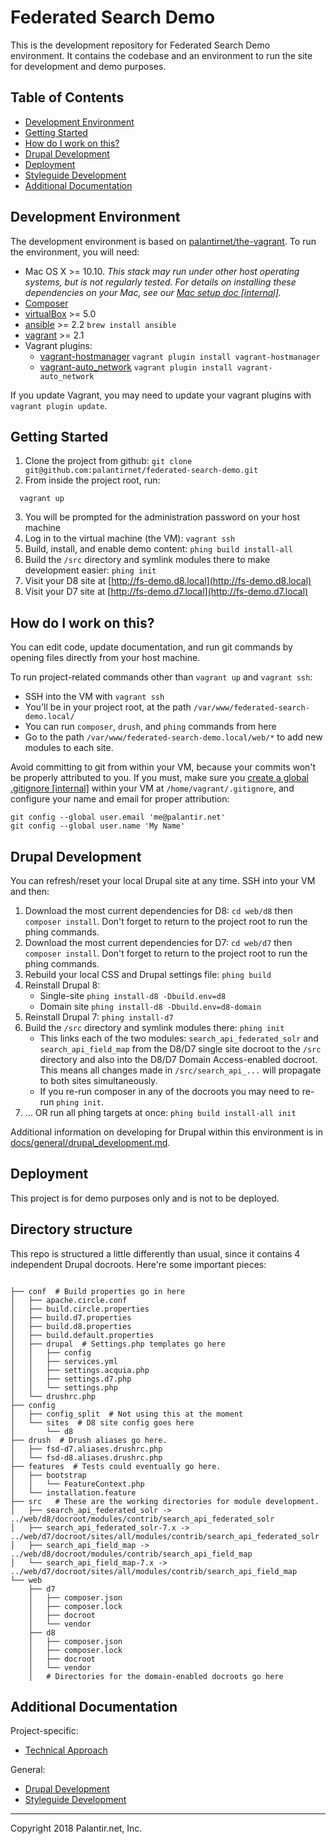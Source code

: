 # Federated Search Demo

This is the development repository for Federated Search Demo environment. It contains the codebase and an environment to run the site for development and demo purposes.

## Table of Contents

* [Development Environment](#development-environment)
* [Getting Started](#getting-started)
* [How do I work on this?](#how-do-i-work-on-this)
* [Drupal Development](#drupal-development)
* [Deployment](#Deployment)
* [Styleguide Development](#styleguide-development)
* [Additional Documentation](#additional-documentation)

## Development Environment

The development environment is based on [palantirnet/the-vagrant](https://github.com/palantirnet/the-vagrant). To run the environment, you will need:

* Mac OS X >= 10.10. _This stack may run under other host operating systems, but is not regularly tested. For details on installing these dependencies on your Mac, see our [Mac setup doc [internal]](https://github.com/palantirnet/documentation/wiki/Mac-Setup)._
* [Composer](https://getcomposer.org)
* [virtualBox](https://www.virtualbox.org/wiki/Downloads) >= 5.0
* [ansible](https://github.com/ansible/ansible) >= 2.2 `brew install ansible`
* [vagrant](https://www.vagrantup.com/) >= 2.1
* Vagrant plugins:
  * [vagrant-hostmanager](https://github.com/smdahlen/vagrant-hostmanager) `vagrant plugin install vagrant-hostmanager`
  * [vagrant-auto_network](https://github.com/oscar-stack/vagrant-auto_network) `vagrant plugin install vagrant-auto_network`

If you update Vagrant, you may need to update your vagrant plugins with `vagrant plugin update`.

## Getting Started

1. Clone the project from github: `git clone git@github.com:palantirnet/federated-search-demo.git`
2. From inside the project root, run:

  ```
    vagrant up
  ```
3. You will be prompted for the administration password on your host machine
4. Log in to the virtual machine (the VM): `vagrant ssh`
5. Build, install, and enable demo content: `phing build install-all`
6. Build the `/src` directory and symlink modules there to make development easier: `phing init`
7. Visit your D8 site at [http://fs-demo.d8.local](http://fs-demo.d8.local)
8. Visit your D7 site at [http://fs-demo.d7.local](http://fs-demo.d7.local)

## How do I work on this?

You can edit code, update documentation, and run git commands by opening files directly from your host machine.

To run project-related commands other than `vagrant up` and `vagrant ssh`:

* SSH into the VM with `vagrant ssh`
* You'll be in your project root, at the path `/var/www/federated-search-demo.local/`
* You can run `composer`, `drush`, and `phing` commands from here
* Go to the path `/var/www/federated-search-demo.local/web/*` to add new modules to each site.

Avoid committing to git from within your VM, because your commits won't be properly attributed to you. If you must, make sure you [create a global .gitignore [internal]](https://github.com/palantirnet/documentation/wiki/Using-the-gitignore-File) within your VM at `/home/vagrant/.gitignore`, and configure your name and email for proper attribution:

```
git config --global user.email 'me@palantir.net'
git config --global user.name 'My Name'
```

## Drupal Development

You can refresh/reset your local Drupal site at any time. SSH into your VM and then:

1. Download the most current dependencies for D8: `cd web/d8` then `composer install`. Don't forget to return to the project root to run the phing commands.
2. Download the most current dependencies for D7: `cd web/d7` then `composer install`. Don't forget to return to the project root to run the phing commands.
3. Rebuild your local CSS and Drupal settings file: `phing build`
4. Reinstall Drupal 8: 
   - Single-site `phing install-d8 -Dbuild.env=d8`
   - Domain site `phing install-d8 -Dbuild.env=d8-domain`
5. Reinstall Drupal 7: `phing install-d7`
6. Build the `/src` directory and symlink modules there: `phing init`
   - This links each of the two modules: `search_api_federated_solr` and `search_api_field_map` from the D8/D7 single site docroot to the `/src` directory and also into the D8/D7 Domain Access-enabled docroot. This means all changes made in `/src/search_api_...` will propagate to both sites simultaneously.
   - If you re-run composer in any of the docroots you may need to re-run `phing init`.
7. ... OR run all phing targets at once: `phing build install-all init`

Additional information on developing for Drupal within this environment is in [docs/general/drupal_development.md](docs/general/drupal_development.md).

## Deployment

This project is for demo purposes only and is not to be deployed.

## Directory structure

This repo is structured a little differently than usual, since it contains 4 independent Drupal docroots. Here're some important pieces:

```

├── conf  # Build properties go in here
│   ├── apache.circle.conf
│   ├── build.circle.properties
│   ├── build.d7.properties
│   ├── build.d8.properties
│   ├── build.default.properties
│   ├── drupal  # Settings.php templates go here
│   │   ├── config
│   │   ├── services.yml
│   │   ├── settings.acquia.php
│   │   ├── settings.d7.php
│   │   └── settings.php
│   └── drushrc.php
├── config
│   ├── config_split  # Not using this at the moment
│   └── sites  # D8 site config goes here
│       └── d8
├── drush  # Drush aliases go here.
│   ├── fsd-d7.aliases.drushrc.php
│   └── fsd-d8.aliases.drushrc.php
├── features  # Tests could eventually go here.
│   ├── bootstrap
│   │   └── FeatureContext.php
│   └── installation.feature
├── src   # These are the working directories for module development.
│   ├── search_api_federated_solr -> ../web/d8/docroot/modules/contrib/search_api_federated_solr
│   ├── search_api_federated_solr-7.x -> ../web/d7/docroot/sites/all/modules/contrib/search_api_federated_solr
│   ├── search_api_field_map -> ../web/d8/docroot/modules/contrib/search_api_field_map
│   └── search_api_field_map-7.x -> ../web/d7/docroot/sites/all/modules/contrib/search_api_field_map
└── web
    ├── d7
    │   ├── composer.json
    │   ├── composer.lock
    │   ├── docroot
    │   └── vendor
    ├── d8
    │   ├── composer.json
    │   ├── composer.lock
    │   ├── docroot
    │   └── vendor
    │   # Directories for the domain-enabled docroots go here
```

## Additional Documentation

Project-specific:

* [Technical Approach](docs/technical_approach.md)

General:

* [Drupal Development](docs/general/drupal_development.md)
* [Styleguide Development](docs/general/styleguide_development.md)

----
Copyright 2018 Palantir.net, Inc.
